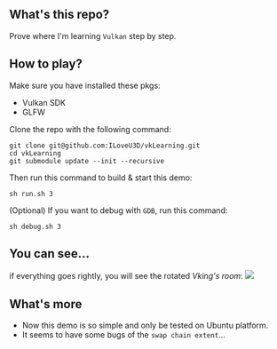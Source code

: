 ## What's this repo?
Prove where I'm learning `Vulkan` step by step. 

## How to play?
Make sure you have installed these pkgs:
* Vulkan SDK
* GLFW

Clone the repo with the following command:

~~~ shell
git clone git@github.com:ILoveU3D/vkLearning.git
cd vkLearning
git submodule update --init --recursive
~~~

Then run this command to build & start this demo:
~~~ shell
sh run.sh 3
~~~

(Optional) If you want to debug with `GDB`, run this command:
~~~ shell
sh debug.sh 3
~~~

## You can see...
if everything goes rightly, you will see the rotated *Vking's room*:
![](./resources/viking_room.gif)

## What's more
* Now this demo is so simple and only be tested on Ubuntu platform.
* It seems to have some bugs of the `swap chain extent`...